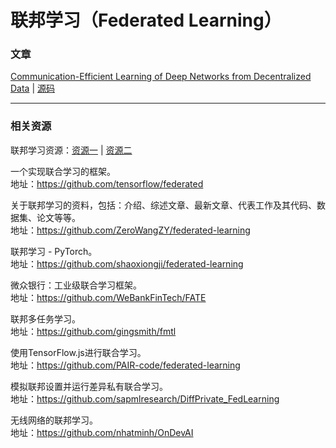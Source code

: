 # 联邦学习（Federated Learning）

### 文章

[Communication-Efficient Learning of Deep Networks from Decentralized Data](https://arxiv.org/abs/1602.05629) | [源码](https://github.com/roxanneluo/Federated-Learning)


---

### 相关资源

联邦学习资源：[资源一](https://github.com/tushar-semwal/awesome-federated-computing) | [资源二](https://github.com/timmers/awesome-federated-learning)

一个实现联合学习的框架。</br>
地址：https://github.com/tensorflow/federated

关于联邦学习的资料，包括：介绍、综述文章、最新文章、代表工作及其代码、数据集、论文等等。</br>
地址：https://github.com/ZeroWangZY/federated-learning

联邦学习 - PyTorch。</br>
地址：https://github.com/shaoxiongji/federated-learning


微众银行：工业级联合学习框架。</br>
地址：https://github.com/WeBankFinTech/FATE

联邦多任务学习。</br>
地址：https://github.com/gingsmith/fmtl

使用TensorFlow.js进行联合学习。</br>
地址：https://github.com/PAIR-code/federated-learning

模拟联邦设置并运行差异私有联合学习。</br>
地址：https://github.com/sapmlresearch/DiffPrivate_FedLearning

无线网络的联邦学习。</br>
地址：https://github.com/nhatminh/OnDevAI
